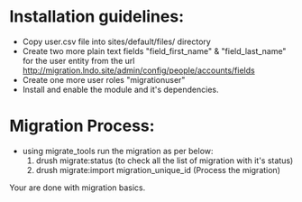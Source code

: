 Installation guidelines:
======================== 
 - Copy user.csv file into sites/default/files/ directory
 - Create two more plain text fields "field_first_name" & "field_last_name" 
   for the user entity from the url http://migration.lndo.site/admin/config/people/accounts/fields
 - Create one more user roles "migrationuser"
 - Install and enable the module and it's dependencies.
 
Migration Process:
==================
 - using migrate_tools run the migration as per below:
   1. drush migrate:status (to check all the list of migration with it's status)
   2. drush migrate:import migration_unique_id (Process the migration)
   
Your are done with migration basics.
   
